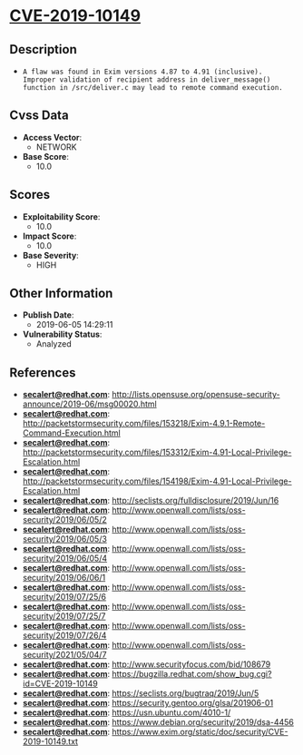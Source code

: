 
# [CVE-2019-10149](http://lists.opensuse.org/opensuse-security-announce/2019-06/msg00020.html)

## Description

- `A flaw was found in Exim versions 4.87 to 4.91 (inclusive). Improper validation of recipient address in deliver_message() function in /src/deliver.c may lead to remote command execution.`

## Cvss Data

- **Access Vector**:
  - NETWORK
- **Base Score**:
  - 10.0

## Scores

- **Exploitability Score**:
  - 10.0
- **Impact Score**:
  - 10.0
- **Base Severity**:
  - HIGH

## Other Information

- **Publish Date**:
  - 2019-06-05 14:29:11
- **Vulnerability Status**:
  - Analyzed

## References

- **secalert@redhat.com**: http://lists.opensuse.org/opensuse-security-announce/2019-06/msg00020.html
- **secalert@redhat.com**: http://packetstormsecurity.com/files/153218/Exim-4.9.1-Remote-Command-Execution.html
- **secalert@redhat.com**: http://packetstormsecurity.com/files/153312/Exim-4.91-Local-Privilege-Escalation.html
- **secalert@redhat.com**: http://packetstormsecurity.com/files/154198/Exim-4.91-Local-Privilege-Escalation.html
- **secalert@redhat.com**: http://seclists.org/fulldisclosure/2019/Jun/16
- **secalert@redhat.com**: http://www.openwall.com/lists/oss-security/2019/06/05/2
- **secalert@redhat.com**: http://www.openwall.com/lists/oss-security/2019/06/05/3
- **secalert@redhat.com**: http://www.openwall.com/lists/oss-security/2019/06/05/4
- **secalert@redhat.com**: http://www.openwall.com/lists/oss-security/2019/06/06/1
- **secalert@redhat.com**: http://www.openwall.com/lists/oss-security/2019/07/25/6
- **secalert@redhat.com**: http://www.openwall.com/lists/oss-security/2019/07/25/7
- **secalert@redhat.com**: http://www.openwall.com/lists/oss-security/2019/07/26/4
- **secalert@redhat.com**: http://www.openwall.com/lists/oss-security/2021/05/04/7
- **secalert@redhat.com**: http://www.securityfocus.com/bid/108679
- **secalert@redhat.com**: https://bugzilla.redhat.com/show_bug.cgi?id=CVE-2019-10149
- **secalert@redhat.com**: https://seclists.org/bugtraq/2019/Jun/5
- **secalert@redhat.com**: https://security.gentoo.org/glsa/201906-01
- **secalert@redhat.com**: https://usn.ubuntu.com/4010-1/
- **secalert@redhat.com**: https://www.debian.org/security/2019/dsa-4456
- **secalert@redhat.com**: https://www.exim.org/static/doc/security/CVE-2019-10149.txt
